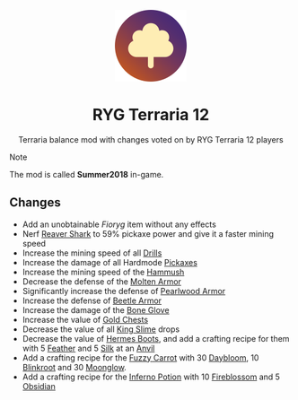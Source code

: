 <div align="center">

![](.media/icon-128x128_round.png)

# RYG Terraria 12

Terraria balance mod with changes voted on by RYG Terraria 12 players

</div>

> [!Note]
> 
> The mod is called **Summer2018** in-game.

## Changes

- Add an unobtainable _Fioryg_ item without any effects
- Nerf [Reaver Shark](https://terraria.gamepedia.com/Reaver_Shark) to 59% pickaxe power and give it a faster mining speed
- Increase the mining speed of all [Drills](https://terraria.gamepedia.com/Drills)
- Increase the damage of all Hardmode [Pickaxes](https://terraria.gamepedia.com/Pickaxes)
- Increase the mining speed of the [Hammush](https://terraria.gamepedia.com/Hammush)
- Decrease the defense of the [Molten Armor](https://terraria.gamepedia.com/Molten_armor)
- Significantly increase the defense of [Pearlwood Armor](https://terraria.gamepedia.com/Pearlwood_armor)
- Increase the defense of [Beetle Armor](https://terraria.gamepedia.com/Beetle_armor)
- Increase the damage of the [Bone Glove](https://terraria.gamepedia.com/Bone_Glove)
- Increase the value of [Gold Chests](https://terraria.gamepedia.com/Gold_chest)
- Decrease the value of all [King Slime](https://terraria.gamepedia.com/King_Slime) drops
- Decrease the value of [Hermes Boots](https://terraria.gamepedia.com/Hermes_Boots), and add a crafting recipe for them with 5 [Feather](https://terraria.gamepedia.com/Feather) and 5 [Silk](https://terraria.gamepedia.com/Silk) at an [Anvil](https://terraria.gamepedia.com/Anvil)
- Add a crafting recipe for the [Fuzzy Carrot](https://terraria.gamepedia.com/Fuzzy_Carrot) with 30 [Daybloom](https://terraria.gamepedia.com/Daybloom), 10 [Blinkroot](https://terraria.gamepedia.com/Blinkroot) and 30 [Moonglow](https://terraria.gamepedia.com/Moonglow).
- Add a crafting recipe for the [Inferno Potion](https://terraria.gamepedia.com/https://terraria.gamepedia.com/Inferno_Potion) with 10 [Fireblossom](https://terraria.gamepedia.com/Fireblossom) and 5 [Obsidian](https://terraria.gamepedia.com/Obsidian)
